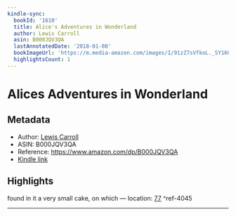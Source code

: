 ```yaml
---
kindle-sync:
  bookId: '1610'
  title: Alice's Adventures in Wonderland
  author: Lewis Carroll
  asin: B000JQV3QA
  lastAnnotatedDate: '2018-01-08'
  bookImageUrl: 'https://m.media-amazon.com/images/I/91zZ7sVfkoL._SY160.jpg'
  highlightsCount: 1
---
```

# Alices Adventures in Wonderland
## Metadata
* Author: [Lewis Carroll](https://www.amazon.comundefined)
* ASIN: B000JQV3QA
* Reference: https://www.amazon.com/dp/B000JQV3QA
* [Kindle link](kindle://book?action=open&asin=B000JQV3QA)

## Highlights
found in it a very small cake, on which — location: [77](kindle://book?action=open&asin=B000JQV3QA&location=77) ^ref-4045

---

